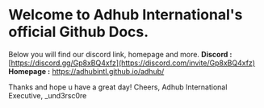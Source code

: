 # Welcome to Adhub International's official Github Docs.

Below you will find our discord link, homepage and more.
**Discord :** [https://discord.gg/Gp8xBQ4xfz](https://discord.com/invite/Gp8xBQ4xfz)
**Homepage :** https://adhubintl.github.io/adhub/

Thanks and hope u have a great day!
Cheers,
Adhub International Executive,
_und3rsc0re
